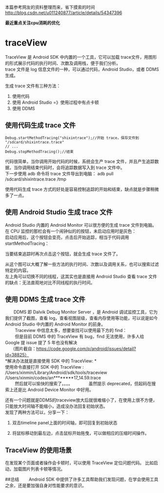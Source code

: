 本篇参考网友的资料整理而来，省下摸索的时间 http://blog.csdn.net/u011240877/article/details/54347396

**最近重点关注cpu消耗的优化**
# traceView
TraceView 是 Android SDK 中内置的一个工具，它可以加载 trace文件，用图形的形式展示代码的执行时间、次数及调用栈，便于我们分析。<br>
trace 文件是 log 信息文件的一种，可以通过代码，Android Studio，或者 DDMS 生成。<br>

生成 trace 文件有三种方法：<br>
1. 使用代码 <br>
2. 使用 Android Studio =》使用过程中有点卡顿<br>
3. 使用 DDMS <br>

## 使用代码生成 trace 文件
```
Debug.startMethodTracing("shixintrace");//开始 trace，保存文件到 "/sdcard/shixintrace.trace"
// ...
Debug.stopMethodTracing();//结束
```
代码很简单，当你调用开始代码的时候，系统会生产 trace 文件，并且产生追踪数据，当你调用结束代码时，会将追踪数据写入到 trace 文件中。<br>
下一步使用 adb 命令将 trace 文件导出到电脑：
adb pull /sdcard/shixintrace.trace /tmp

使用代码生成 trace 方式的好处是容易控制追踪的开始和结束，缺点就是步骤稍微多了一点。
　
## 使用 Android Studio 生成 trace 文件
Android Studio 内置的 Android Monitor 可以很方便的生成 trace 文件到电脑。<br>
在 CPU 监控的那栏会有一个闹钟似的的按钮，未启动应用时是灰色：<br>
启动应用后，这个按钮会变亮，点击后开始追踪，相当于代码调用 startMethodTracing：<br>

当要结束追踪时再次点击这个按钮，就会生成 trace 文件了。<br>

从这个图可以大概了解一些方法的执行时间、次数以及调用关系，也可以搜索过滤特定的内容。<br>
左上角可以切换不同的线程，这其实也是直接用 Android Studio 查看 trace 文件的缺点：无法直观地对比不同线程的执行时间。<br>

## 使用 DDMS 生成 trace 文件
　　DDMS 即 Dalvik Debug Monitor Server ，是 Android 调试监控工具，它为我们提供了截图，查看 log，查看视图层级，查看内存使用等功能，可以说是如今 Android Studio 中内置的 Android Monitor 的前身。<br>
　　
Traceview 中信息太多，想要查找可以使用最下方的 find：<br>
　　
但是目前 DDMS 中的 TraceView 有 bug，find 无法使用，许多人给 Google 提 issue 提了 5 年也没有解决 <br>
　
（图片截自：https://code.google.com/p/android/issues/detail?id=38825）<br>
*解决办法就是直接使用 SDK 中的 TraceView: *<br>
使用命令直接打开 SDK 中的 TraceView :<br>
/Users/xinmin/Library/Android/sdk/tools/traceview /Users/xinmin/codes/an********17_14.59.trace <br>
　　
然后就可以愉快的搜索了。。。。　　
　　虽然提示 deprecated，但起码在搜索上还是比 Android Device Monitor 中好用。<br>
  
还有一个问题就是DDMS的traceview放大后就很难缩小了，在使用上很不方便，只能放大时间轴不能缩小，造成没办法回复初始状态。<br>
发现了两种方法可以，分享一下：

1. 双击timeline panel上面的时间轴，即可回复到初始状态

2. 将鼠标移动到最左边，点击鼠标开始拖曳，可以做相应的压缩时间操作。
  
## TraceView 的使用场景
在发现某个页面或者操作会卡顿时，可以使用 TraceView 定位问题代码。
比如启动，加载图片列表卡顿等情况。

##总结
　　Android SDK 中提供了许多工具帮助我们发现问题，在学会使用工具之余，还是要加强自身对性能要求的意识。

